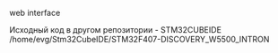 web interface

Исходный код в другом репозитории - STM32CUBEIDE  /home/evg/Stm32CubeIDE/STM32F407-DISCOVERY_W5500_INTRON
